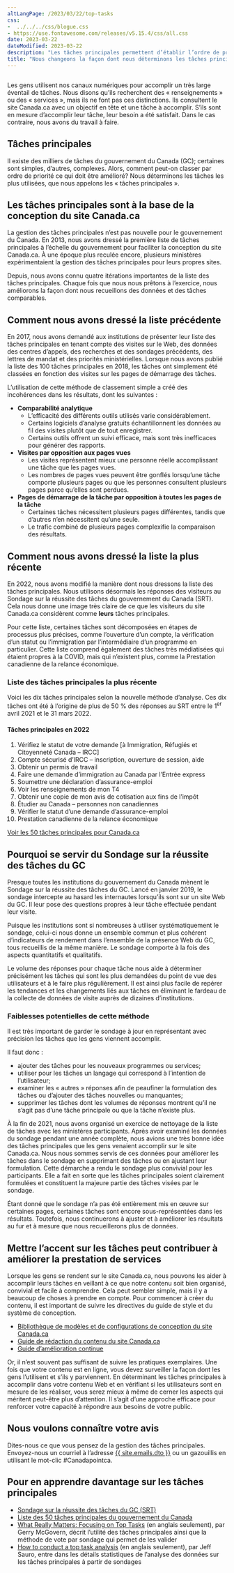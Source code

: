 ```yaml
---
altLangPage: /2023/03/22/top-tasks
css:
-  ../../../css/blogue.css
- https://use.fontawesome.com/releases/v5.15.4/css/all.css
date: 2023-03-22
dateModified: 2023-03-22
description: "Les tâches principales permettent d’établir l’ordre de priorité du contenu Web qui doit être amélioré. Depuis 2022, les tâches principales pour Canada.ca sont définies à l’aide des réponses fournies par les visiteurs dans le sondage sur la réussite des tâches du gouvernement du Canada."
title: "Nous changeons la façon dont nous déterminons les tâches principales pour le site Canada.ca"
---
```

<div class="row">
  <div class="col-md-8"><img src="/images/thumbs/2023-03-22.png" class="img-responsive" alt="" /></div>
</div>
<p class="mrgn-tp-lg">Les gens utilisent nos canaux numériques pour accomplir un très large éventail de tâches. Nous disons qu’ils recherchent des &laquo;&nbsp;renseignements&nbsp;&raquo; ou des &laquo;&nbsp;services&nbsp;&raquo;, mais ils ne font pas ces distinctions. Ils consultent le site Canada.ca avec un objectif en tête et une tâche à accomplir. S’ils sont en mesure d’accomplir leur tâche, leur besoin a été satisfait. Dans le cas contraire, nous avons du travail à faire.</p>
<h2>Tâches principales</h2>
<p>Il existe des milliers de tâches du gouvernement du Canada (GC); certaines sont simples, d’autres, complexes. Alors, comment peut-on classer par ordre de priorité ce qui doit être amélioré? Nous déterminons les tâches les plus utilisées, que nous appelons les &laquo;&nbsp;tâches principales&nbsp;&raquo;.</p>
<h2>Les tâches principales sont à la base de la conception du site Canada.ca</h2>
<p>La gestion des tâches principales n’est pas nouvelle pour le gouvernement du Canada. En 2013, nous avons dressé la première liste de tâches principales à l’échelle du gouvernement pour faciliter la conception du site Canada.ca. À une époque plus reculée encore, plusieurs ministères expérimentaient la gestion des tâches principales pour leurs propres sites.</p>
<p>Depuis, nous avons connu quatre itérations importantes de la liste des tâches principales. Chaque fois que nous nous prêtons à l’exercice, nous améliorons la façon dont nous recueillons des données et des tâches comparables.</p>
<h2>Comment nous avons dressé la liste précédente</h2>
<p>En 2017, nous avons demandé aux institutions de présenter leur liste des tâches principales en tenant compte des visites sur le Web, des données des centres d’appels, des recherches et des sondages précédents, des lettres de mandat et des priorités ministérielles. Lorsque nous avons publié la liste des 100 tâches principales en 2018, les tâches ont simplement été classées en fonction des visites sur les pages de démarrage des tâches.</p>
<p>L’utilisation de cette méthode de classement simple a créé des incohérences dans les résultats, dont les suivantes&nbsp;:</p>
<ul>
  <li><strong>Comparabilité analytique</strong>
    <ul>
      <li>L’efficacité des différents outils utilisés varie considérablement.</li>
      <li>Certains logiciels d’analyse gratuits échantillonnent les données au fil des visites plutôt que de tout enregistrer.</li>
      <li>Certains outils offrent un suivi efficace, mais sont très inefficaces pour générer des rapports.</li>
    </ul>
  </li>
  <li><strong>Visites par opposition aux pages vues</strong>
    <ul>
      <li>Les visites représentent mieux une personne réelle accomplissant une tâche que les pages vues.</li>
      <li>Les nombres de pages vues peuvent être gonflés lorsqu’une tâche comporte plusieurs pages ou que les personnes consultent plusieurs pages parce qu’elles sont perdues.</li>
    </ul>
  </li>
  <li><strong>Pages de démarrage de la tâche par opposition à toutes les pages de la tâche</strong>
    <ul>
      <li>Certaines tâches nécessitent plusieurs pages différentes, tandis que d’autres n’en nécessitent qu’une seule.</li>
      <li>Le trafic combiné de plusieurs pages complexifie la comparaison des résultats.</li>
    </ul>
  </li>
</ul>
<h2>Comment nous avons dressé la liste la plus récente</h2>
<p>En 2022, nous avons modifié la manière dont nous dressons la liste des tâches principales. Nous utilisons désormais les réponses des visiteurs au Sondage sur la réussite des tâches du gouvernement du Canada (SRT). Cela nous donne une image très claire de ce que les visiteurs du site Canada.ca considèrent comme <strong>leurs</strong> tâches principales. </p>
<p>Pour cette liste, certaines tâches sont décomposées en étapes de processus plus précises, comme l’ouverture d’un compte, la vérification d’un statut ou l’immigration par l’intermédiaire d’un programme en particulier. Cette liste comprend également des tâches très médiatisées qui étaient propres à la COVID, mais qui n’existent plus, comme la Prestation canadienne de la relance économique. </p>
<h3>Liste des tâches principales la plus récente</h3>
<p>Voici les dix tâches principales selon la nouvelle méthode d’analyse. Ces dix tâches ont été à l’origine de plus de 50&nbsp;% des réponses au SRT entre le 1<sup>er</sup> avril 2021 et le 31 mars 2022.</p>
<h4>Tâches principales en 2022</h4>
<ol class="mrgn-tp-md">
  <li>Vérifiez le statut de votre demande [à Immigration, Réfugiés et Citoyenneté Canada – IRCC]</li>
  <li>Compte sécurisé d’IRCC – inscription, ouverture de session, aide</li>
  <li>Obtenir un permis de travail</li>
  <li>Faire une demande d’immigration au Canada par l’Entrée express</li>
  <li>Soumettre une déclaration d’assurance-emploi</li>
  <li>Voir les renseignements de mon T4</li>
  <li>Obtenir une copie de mon avis de cotisation aux fins de l’impôt</li>
  <li>Étudier au Canada – personnes non canadiennes</li>
  <li>Vérifier le statut d’une demande d’assurance-emploi</li>
  <li>Prestation canadienne de la relance économique</li>
</ol>
<p class="mrgn-tp-md"><a href="https://www.canada.ca/fr/gouvernement/a-propos/taches-principales-pour-canada-ca.html">Voir les 50 tâches principales pour Canada.ca</a></p>
<h2>Pourquoi se servir du Sondage sur la réussite des tâches du GC</h2>
<p>Presque toutes les institutions du gouvernement du Canada mènent le Sondage sur la réussite des tâches du GC. Lancé en janvier 2019, le sondage intercepte au hasard les internautes lorsqu’ils sont sur un site Web du GC. Il leur pose des questions propres à leur tâche effectuée pendant leur visite.</p>
<p>Puisque les institutions sont si nombreuses à utiliser systématiquement le sondage, celui-ci nous donne un ensemble commun et plus cohérent d’indicateurs de rendement dans l’ensemble de la présence Web du GC, tous recueillis de la même manière. Le sondage comporte à la fois des aspects quantitatifs et qualitatifs.</p>
<p>Le volume des réponses pour chaque tâche nous aide à déterminer précisément les tâches qui sont les plus demandées du point de vue des utilisateurs et à le faire plus régulièrement. Il est ainsi plus facile de repérer les tendances et les changements liés aux tâches en éliminant le fardeau de la collecte de données de visite auprès de dizaines d’institutions.</p>
<h3>Faiblesses potentielles de cette méthode </h3>
<p>Il est très important de garder le sondage à jour en représentant avec précision les tâches que les gens viennent accomplir.</p>
<p>Il faut donc&nbsp;:</p>
<ul>
  <li>ajouter des tâches pour les nouveaux programmes ou services;</li>
  <li>utiliser pour les tâches un langage qui correspond à l’intention de l’utilisateur;</li>
  <li>examiner les &laquo;&nbsp;autres&nbsp;&raquo; réponses afin de peaufiner la formulation des tâches ou d’ajouter des tâches nouvelles ou manquantes;</li>
  <li>supprimer les tâches dont les volumes de réponses montrent qu’il ne s’agit pas d’une tâche principale ou que la tâche n’existe plus.</li>
</ul>
<p>À la fin de 2021, nous avons organisé un exercice de nettoyage de la liste de tâches avec les ministères participants. Après avoir examiné les données du sondage pendant une année complète, nous avions une très bonne idée des tâches principales que les gens venaient accomplir sur le site Canada.ca. Nous nous sommes servis de ces données pour améliorer les tâches dans le sondage en supprimant des tâches ou en ajustant leur formulation. Cette démarche a rendu le sondage plus convivial pour les participants. Elle a fait en sorte que les tâches principales soient clairement formulées et constituent la majeure partie des tâches visées par le sondage.</p>
<p>Étant donné que le sondage n’a pas été entièrement mis en œuvre sur certaines pages, certaines tâches sont encore sous-représentées dans les résultats. Toutefois, nous continuerons à ajuster et à améliorer les résultats au fur et à mesure que nous recueillerons plus de données.</p>
<h2>Mettre l’accent sur les tâches peut contribuer à améliorer la prestation de services</h2>
<p>Lorsque les gens se rendent sur le site Canada.ca, nous pouvons les aider à accomplir leurs tâches en veillant à ce que notre contenu soit bien organisé, convivial et facile à comprendre. Cela peut sembler simple, mais il y a beaucoup de choses à prendre en compte. Pour commencer à créer du contenu, il est important de suivre les directives du guide de style et du système de conception.</p>
<ul>
  <li><a href="https://www.canada.ca/fr/gouvernement/a-propos/systeme-conception/bibliotheque-modeles.html">Bibliothèque de modèles et de configurations de conception du site Canada.ca</a></li>
  <li><a href="https://www.canada.ca/fr/secretariat-conseil-tresor/services/communications-gouvernementales/guide-redaction-contenu-canada.html">Guide de rédaction du contenu du site Canada.ca</a></li>
  <li><a href="https://conception.canada.ca/amelioration-continue.html">Guide d’amélioration continue</a></li>
</ul>
<p>Or, il n’est souvent pas suffisant de suivre les pratiques exemplaires. Une fois que votre contenu est en ligne, vous devez surveiller la façon dont les gens l’utilisent et s’ils y parviennent. En déterminant les tâches principales à accomplir dans votre contenu Web et en vérifiant si les utilisateurs sont en mesure de les réaliser, vous serez mieux à même de cerner les aspects qui méritent peut-être plus d’attention. Il s’agit d’une approche efficace pour renforcer votre capacité à répondre aux besoins de votre public.</p>
<h2>Nous voulons connaître votre avis</h2>
<p>Dites-nous ce que vous pensez de la gestion des tâches principales. Envoyez-nous un courriel à l’adresse <a href="mailto:{{ site.emails.dto }}">{{ site.emails.dto }}</a> ou un gazouillis en utilisant le mot-clic #Canadapointca.</p>
<h2>Pour en apprendre davantage sur les tâches principales</h2>
<ul>
  <li><a href="https://conception.canada.ca/sondage/">Sondage sur la réussite des tâches du GC (SRT)</a></li>
  <li><a href="https://www.canada.ca/fr/gouvernement/a-propos/taches-principales-pour-canada-ca.html">Liste des 50 tâches principales du gouvernement du Canada</a></li>
  <li><a href="https://alistapart.com/article/what-really-matters-focusing-on-top-tasks">What Really Matters: Focusing on Top Tasks</a> (en anglais seulement), par Gerry McGovern, décrit l’utilité des tâches principales ainsi que la méthode de vote par sondage qui permet de les valider</li>
  <li><a href="https://measuringu.com/top-tasks/">How to conduct a top task analysis</a> (en anglais seulement), par Jeff Sauro, entre dans les détails statistiques de l’analyse des données sur les tâches principales à partir de sondages</li>
</ul>
